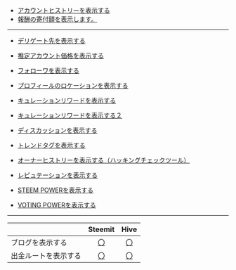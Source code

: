 
* [アカウントヒストリーを表示する](https://ojagggyo.github.io/steemitapi/getaccounthistory.html)
* [報酬の寄付額を表示します。](https://ojagggyo.github.io/steemitapi/benefactor.html)

 
---

* [デリゲート先を表示する](https://ojagggyo.github.io/steemitapi/getvestingdelegations.html)
* [推定アカウント価格を表示する](https://ojagggyo.github.io/steemitapi/estimateAccountValue.html)
* [フォローワを表示する](https://ojagggyo.github.io/steemitapi/getfollowers.html)
* [プロフィールのロケーションを表示する](https://ojagggyo.github.io/steemitapi/profile_location.html)
* [キュレーションリワードを表示する](https://ojagggyo.github.io/steemitapi/curationrewards.html)
* [キュレーションリワードを表示する２](https://ojagggyo.github.io/steemitapi/curationrewards2.html)

* [ディスカッションを表示する](https://ojagggyo.github.io/steemitapi/getdiscussionsbycreated.html)
* [トレンドタグを表示する](https://ojagggyo.github.io/steemitapi/gettrendingtags.html)
* [オーナーヒストリーを表示する（ハッキングチェックツール）](https://ojagggyo.github.io/steemitapi/ownerhistory.html)
* [レピュテーションを表示する](https://ojagggyo.github.io/steemitapi/reputation.html#yasu)
* [STEEM POWERを表示する](https://ojagggyo.github.io/steemitapi/steempower.html)
* [VOTING POWERを表示する](https://ojagggyo.github.io/steemitapi/votingpower.html)

---

||Steemit|Hive| 
|-----|:-----:|:-----:| 
|ブログを表示する|[〇](https://ojagggyo.github.io/steemitapi/getblog.html)|[〇](https://ojagggyo.github.io/steemitapi/hive/getblog.html)| 
|出金ルートを表示する|[〇](https://ojagggyo.github.io/steemitapi/getwithdrawroutes.html)|[〇](https://ojagggyo.github.io/steemitapi/hive/getwithdrawroutes.html)|


